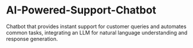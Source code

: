 # AI-Powered-Support-Chatbot
Chatbot that provides instant support for customer queries and automates common tasks, integrating an LLM for natural language understanding and response generation.
